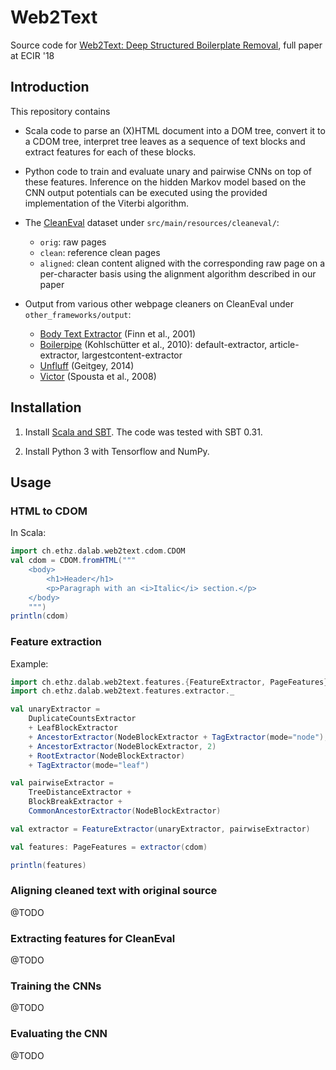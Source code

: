 # Web2Text

Source code for [Web2Text: Deep Structured Boilerplate Removal](https://arxiv.org/abs/1801.02607), full paper at ECIR '18 

## Introduction

This repository contains 

* Scala code to parse an (X)HTML document into a DOM tree, convert it to a CDOM tree, interpret tree leaves as a sequence of text blocks and extract features for each of these blocks. 

* Python code to train and evaluate unary and pairwise CNNs on top of these features. Inference on the hidden Markov model based on the CNN output potentials can be executed using the provided implementation of the Viterbi algorithm.

* The [CleanEval](https://cleaneval.sigwac.org.uk) dataset under `src/main/resources/cleaneval/`:
    - `orig`: raw pages
    - `clean`: reference clean pages
    - `aligned`: clean content aligned with the corresponding raw page on a per-character basis using the alignment algorithm described in our paper

* Output from various other webpage cleaners on CleanEval under `other_frameworks/output`:
    - [Body Text Extractor](https://www.researchgate.net/publication/2376126_Fact_or_fiction_Content_classification_for_digital_libraries) (Finn et al., 2001)
    - [Boilerpipe](https://github.com/janih/boilerpipe) (Kohlschütter et al., 2010): default-extractor, article-extractor, largestcontent-extractor
    - [Unfluff](https://github.com/ageitgey/node-unfluff) (Geitgey, 2014)
    - [Victor](https://pdfs.semanticscholar.org/5462/d15610592394a5cd305d44003cc89630f990.pdf) (Spousta et al., 2008)



## Installation

1. Install [Scala and SBT](http://www.scala-sbt.org/download.html). The code was tested with SBT 0.31.

2. Install Python 3 with Tensorflow and NumPy.


## Usage

### HTML to CDOM

In Scala:

```scala
import ch.ethz.dalab.web2text.cdom.CDOM
val cdom = CDOM.fromHTML("""
    <body>
        <h1>Header</h1>
        <p>Paragraph with an <i>Italic</i> section.</p>
    </body>
    """)
println(cdom)
```

### Feature extraction

Example:
```scala
import ch.ethz.dalab.web2text.features.{FeatureExtractor, PageFeatures}
import ch.ethz.dalab.web2text.features.extractor._

val unaryExtractor = 
    DuplicateCountsExtractor
    + LeafBlockExtractor
    + AncestorExtractor(NodeBlockExtractor + TagExtractor(mode="node"), 1)
    + AncestorExtractor(NodeBlockExtractor, 2)
    + RootExtractor(NodeBlockExtractor)
    + TagExtractor(mode="leaf")

val pairwiseExtractor = 
    TreeDistanceExtractor + 
    BlockBreakExtractor + 
    CommonAncestorExtractor(NodeBlockExtractor)

val extractor = FeatureExtractor(unaryExtractor, pairwiseExtractor)

val features: PageFeatures = extractor(cdom)

println(features)
```

### Aligning cleaned text with original source

@TODO

### Extracting features for CleanEval

@TODO

### Training the CNNs

@TODO

### Evaluating the CNN

@TODO
